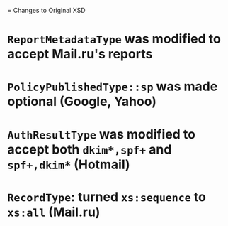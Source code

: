 = Changes to Original XSD

# `ReportMetadataType` was modified to accept Mail.ru's reports
# `PolicyPublishedType::sp` was made optional (Google, Yahoo)
# `AuthResultType` was modified to accept both `dkim*,spf+` and `spf+,dkim*` (Hotmail)
# `RecordType`: turned `xs:sequence` to `xs:all` (Mail.ru)

